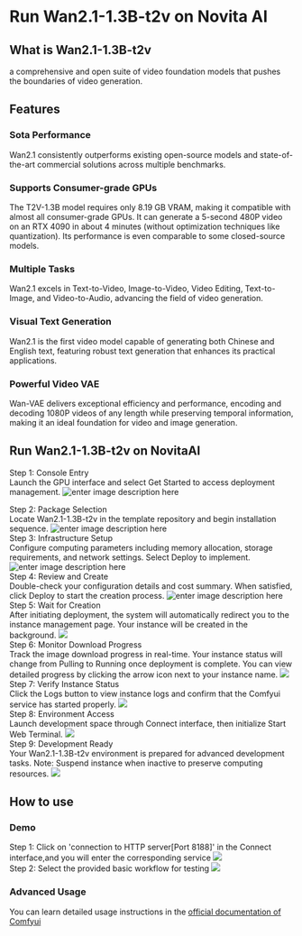 # Run Wan2.1-1.3B-t2v on Novita AI
## What is Wan2.1-1.3B-t2v
a comprehensive and open suite of video foundation models that pushes the boundaries of video generation.
## Features
### Sota Performance
Wan2.1 consistently outperforms existing open-source models and state-of-the-art commercial solutions across multiple benchmarks.
### Supports Consumer-grade GPUs
The T2V-1.3B model requires only 8.19 GB VRAM, making it compatible with almost all consumer-grade GPUs. It can generate a 5-second 480P video on an RTX 4090 in about 4 minutes (without optimization techniques like quantization). Its performance is even comparable to some closed-source models.
### Multiple Tasks
Wan2.1 excels in Text-to-Video, Image-to-Video, Video Editing, Text-to-Image, and Video-to-Audio, advancing the field of video generation.
### Visual Text Generation
Wan2.1 is the first video model capable of generating both Chinese and English text, featuring robust text generation that enhances its practical applications.
### Powerful Video VAE
Wan-VAE delivers exceptional efficiency and performance, encoding and decoding 1080P videos of any length while preserving temporal information, making it an ideal foundation for video and image generation.
## Run Wan2.1-1.3B-t2v on NovitaAI
Step 1: Console Entry  
Launch the GPU interface and select Get Started to access deployment management.
![enter image description here](https://imagedelivery.net/GFvwKVAtCfKnMHdvDobR4A/6162dcd7-79a0-4677-d9f7-bee78194d100/public)  

Step 2: Package Selection  
Locate Wan2.1-1.3B-t2v in the template repository and begin installation sequence.
![enter image description here](https://imagedelivery.net/GFvwKVAtCfKnMHdvDobR4A/82375faf-0f88-4b45-7080-78a5a058d900/public)  
Step 3: Infrastructure Setup  
Configure computing parameters including memory allocation, storage requirements, and network settings. Select Deploy to implement.
![enter image description here](https://imagedelivery.net/GFvwKVAtCfKnMHdvDobR4A/47e50a77-acf9-4f94-46bf-a98acfc0ca00/public)  
Step 4: Review and Create  
Double-check your configuration details and cost summary. When satisfied, click Deploy to start the creation process.
![enter image description here](https://imagedelivery.net/GFvwKVAtCfKnMHdvDobR4A/4889351c-26e5-4954-4830-46e988313100/public)  
Step 5: Wait for Creation  
After initiating deployment, the system will automatically redirect you to the instance management page. Your instance will be created in the background.
![](https://imagedelivery.net/GFvwKVAtCfKnMHdvDobR4A/56ad9181-82d4-436b-ef93-0609e6036200/public)  
Step 6: Monitor Download Progress  
Track the image download progress in real-time. Your instance status will change from Pulling to Running once deployment is complete. You can view detailed progress by clicking the arrow icon next to your instance name.
![](https://imagedelivery.net/GFvwKVAtCfKnMHdvDobR4A/4a1331f7-5cfe-41c6-0803-036d2ebd1c00/public)  
Step 7: Verify Instance Status  
Click the Logs button to view instance logs and confirm that the Comfyui service has started properly.
![](https://imagedelivery.net/GFvwKVAtCfKnMHdvDobR4A/d1d776b0-9b1d-4de0-362b-19a6c60a7200/public)  
Step 8: Environment Access  
Launch development space through Connect interface, then initialize Start Web Terminal.
![](https://imagedelivery.net/GFvwKVAtCfKnMHdvDobR4A/aeaffdf9-186b-48e8-20cf-3549d2ac4300/public)  
Step 9: Development Ready  
Your Wan2.1-1.3B-t2v environment is prepared for advanced development tasks. Note: Suspend instance when inactive to preserve computing resources.
![](https://imagedelivery.net/GFvwKVAtCfKnMHdvDobR4A/f7846e7c-afeb-4942-0b16-513011c4d000/public)  
## How to use
### Demo
Step 1: Click on 'connection to HTTP server[Port 8188]' in the Connect interface,and you will enter the corresponding service
![](https://imagedelivery.net/GFvwKVAtCfKnMHdvDobR4A/da0134de-bdf2-4b18-458f-689ea010f600/public)  
Step 2: Select the provided basic workflow for testing
![](https://imagedelivery.net/GFvwKVAtCfKnMHdvDobR4A/541db94b-ccb5-4ad7-d0a2-f02eda705f00/public)  
### Advanced Usage
You can learn detailed usage instructions in the [official documentation of Comfyui](https://docs.comfy.org/)  